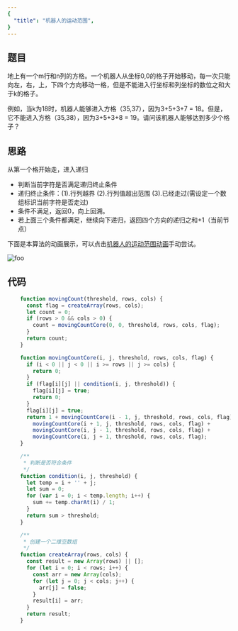 ```yaml
---
{
  "title": "机器人的运动范围",
}
---
```


## 题目
地上有一个m行和n列的方格。一个机器人从坐标0,0的格子开始移动，每一次只能向左，右，上，下四个方向移动一格，但是不能进入行坐标和列坐标的数位之和大于k的格子。

例如，当k为18时，机器人能够进入方格（35,37），因为3+5+3+7 = 18。但是，它不能进入方格（35,38），因为3+5+3+8 = 19。请问该机器人能够达到多少个格子？

## 思路

从第一个格开始走，进入递归
- 判断当前字符是否满足递归终止条件
- 递归终止条件：(1).行列越界 (2).行列值超出范围 (3).已经走过(需设定一个数组标识当前字符是否走过)
- 条件不满足，返回0，向上回溯。
- 若上面三个条件都满足，继续向下递归，返回四个方向的递归之和+1（当前节点）

下面是本算法的动画展示，可以点击[机器人的运动范围动画](https://www.lisq.xyz/demo/机器人的运动范围.html)手动尝试。

<img :src="$withBase('/机器人运动范围.gif')" alt="foo">


## 代码

```js
    function movingCount(threshold, rows, cols) {
      const flag = createArray(rows, cols);
      let count = 0;
      if (rows > 0 && cols > 0) {
        count = movingCountCore(0, 0, threshold, rows, cols, flag);
      }
      return count;
    }

    function movingCountCore(i, j, threshold, rows, cols, flag) {
      if (i < 0 || j < 0 || i >= rows || j >= cols) {
        return 0;
      }
      if (flag[i][j] || condition(i, j, threshold)) {
        flag[i][j] = true;
        return 0;
      }
      flag[i][j] = true;
      return 1 + movingCountCore(i - 1, j, threshold, rows, cols, flag) +
        movingCountCore(i + 1, j, threshold, rows, cols, flag) +
        movingCountCore(i, j - 1, threshold, rows, cols, flag) +
        movingCountCore(i, j + 1, threshold, rows, cols, flag);
    }

    /**
     * 判断是否符合条件
     */
    function condition(i, j, threshold) {
      let temp = i + '' + j;
      let sum = 0;
      for (var i = 0; i < temp.length; i++) {
        sum += temp.charAt(i) / 1;
      }
      return sum > threshold;
    }

    /**
     * 创建一个二维空数组
     */
    function createArray(rows, cols) {
      const result = new Array(rows) || [];
      for (let i = 0; i < rows; i++) {
        const arr = new Array(cols);
        for (let j = 0; j < cols; j++) {
          arr[j] = false;
        }
        result[i] = arr;
      }
      return result;
    }
```
